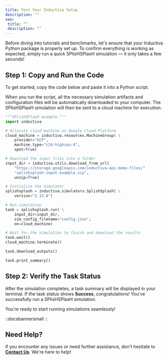 ```yaml
---
title: Test Your Inductiva Setup
description: ""
seo:
 title: “”
 description: “”
---
```


Before diving into tutorials and benchmarks, let's ensure that your Inductiva Python package is properly set up. To confirm everything is working as expected, simply run a quick SPlisHSPlasH simulation — it only takes a few seconds!

## Step 1: Copy and Run the Code
To get started, copy the code below and paste it into a Python script.

When you run the script, all the necessary simulation artifacts and configuration files will be automatically downloaded to your computer. The SPlisHSPlasH simulation will then be sent to a cloud machine for execution.

```python
"""SPlisHSPlasH example."""
import inductiva

# Allocate cloud machine on Google Cloud Platform
cloud_machine = inductiva.resources.MachineGroup( \
    provider="GCP",
    machine_type="c2d-highcpu-4",
    spot=True)

# Download the input files into a folder
input_dir = inductiva.utils.download_from_url(
    "https://storage.googleapis.com/inductiva-api-demo-files/"
    "splishsplash-input-example.zip",
    unzip=True)

# Initialize the Simulator
splishsplash = inductiva.simulators.SplishSplash( \
    version="2.13.0")

# Run simulation
task = splishsplash.run( \
    input_dir=input_dir,
    sim_config_filename="config.json",
    on=cloud_machine)

# Wait for the simulation to finish and download the results
task.wait()
cloud_machine.terminate()

task.download_outputs()

task.print_summary()
```

## Step 2: Verify the Task Status
After the simulation completes, a task summary will be displayed in your terminal. If the task status shows **Success**, congratulations! You've successfully run a SPlisHSPlasH simulation.

You're ready to start running simulations seamlessly!

::docsbannersmall
::


## Need Help?
If you encounter any issues or need further assistance, don't hesitate to [**Contact Us**](mailto:support@inductiva.ai). We're here to help!
